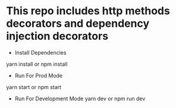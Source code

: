 # This repo includes http methods decorators and dependency injection decorators

- Install Dependencies

yarn install or npm install

- Run For Prod Mode

yarn start or npm start

- Run For Development Mode
yarn dev or npm run dev


